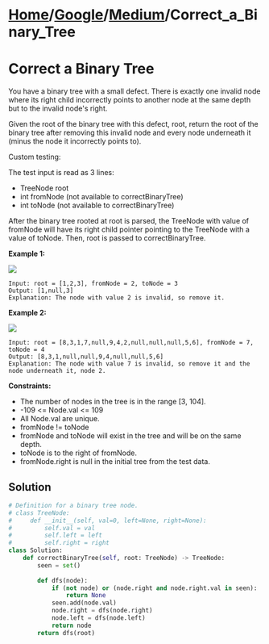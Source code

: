 # [Home](./../..)/[Google](./..)/[Medium](./)/Correct_a_Binary_Tree
<h1>Correct a Binary Tree</h1>

<p>
You have a binary tree with a small defect. There is exactly one invalid node where its right child incorrectly points to another node at the same depth but to the invalid node's right.

Given the root of the binary tree with this defect, root, return the root of the binary tree after removing this invalid node and every node underneath it (minus the node it incorrectly points to).

Custom testing:

The test input is read as 3 lines:
</p>

* TreeNode root
* int fromNode (not available to correctBinaryTree)
* int toNode (not available to correctBinaryTree)

<p>
After the binary tree rooted at root is parsed, the TreeNode with value of fromNode will have its right child pointer pointing to the TreeNode with a value of toNode. Then, root is passed to correctBinaryTree.
</p>

<b>Example 1:</b>

<img src="https://assets.leetcode.com/uploads/2020/10/22/ex1v2.png">

    Input: root = [1,2,3], fromNode = 2, toNode = 3
    Output: [1,null,3]
    Explanation: The node with value 2 is invalid, so remove it.
 
<b>Example 2:</b>

<img src="https://assets.leetcode.com/uploads/2020/10/22/ex2v3.png">

    Input: root = [8,3,1,7,null,9,4,2,null,null,null,5,6], fromNode = 7, toNode = 4
    Output: [8,3,1,null,null,9,4,null,null,5,6]
    Explanation: The node with value 7 is invalid, so remove it and the node underneath it, node 2.

<b>Constraints:</b>

- The number of nodes in the tree is in the range [3, 104].
- -109 <= Node.val <= 109
- All Node.val are unique.
- fromNode != toNode
- fromNode and toNode will exist in the tree and will be on the same depth.
- toNode is to the right of fromNode.
- fromNode.right is null in the initial tree from the test data.

<h2>Solution</h2>

```python
# Definition for a binary tree node.
# class TreeNode:
#     def __init__(self, val=0, left=None, right=None):
#         self.val = val
#         self.left = left
#         self.right = right
class Solution:
    def correctBinaryTree(self, root: TreeNode) -> TreeNode:
        seen = set()
        
        def dfs(node):
            if (not node) or (node.right and node.right.val in seen):
                return None
            seen.add(node.val)
            node.right = dfs(node.right)
            node.left = dfs(node.left)
            return node
        return dfs(root)
```
